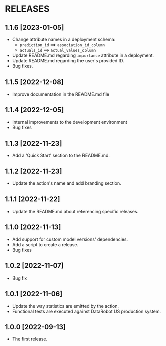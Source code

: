 # RELEASES

## 1.1.6 [2023-01-05]
  * Change attribute names in a deployment schema:
    * `prediction_id` ==> `association_id_column`
    * `actuals_id` ==> `actual_values_column`
  * Update README.md regarding `importance` attribute in a deployment.
  * Update README.md regarding the user's provided ID.
  * Bug fixes.

## 1.1.5 [2022-12-08]
  * Improve documentation in the README.md file

## 1.1.4 [2022-12-05]
  * Internal improvements to the development environment
  * Bug fixes

## 1.1.3 [2022-11-23]
  * Add a 'Quick Start' section to the README.md.

## 1.1.2 [2022-11-23]
  * Update the action's name and add branding section.

## 1.1.1 [2022-11-22]
  * Update the README.md about referencing specific releases.

## 1.1.0 [2022-11-13]
  * Add support for custom model versions' dependencies.
  * Add a script to create a release.
  * Bug fixes

## 1.0.2 [2022-11-07]
  * Bug fix

## 1.0.1 [2022-11-06]
  * Update the way statistics are emitted by the action.
  * Functional tests are executed against DataRobot US production system.

## 1.0.0 [2022-09-13]
  * The first release.
